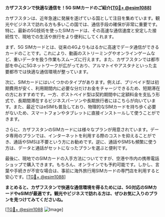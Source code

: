 **カザフスタンで快適な通信を！5G SIMカードのご紹介[[TG💪+ @esim1088](https://t.me/s/esim1088)]**

カザフスタンは、近年急速に発展を遂げている国として注目を集めています。観光やビジネスで訪れる方も多いこの国では、通信手段の確保が非常に重要です。特に、最新の5G技術を使ったSIMカードは、その高速な通信速度と安定した接続性で、現地での生活や旅行をより便利にしてくれます。

まず、5G SIMカードとは、従来の4Gよりもはるかに高速でデータ通信ができるカードのことです。これにより、動画のストリーミングやオンラインゲームなど、重いデータを扱う作業もスムーズに行えます。また、カザフスタンでは都市部を中心に5Gネットワークが広がっており、アルマトイやアスタナといった主要都市では快適な通信環境が整っています。

次に、SIMカードにはいくつかのタイプがあります。例えば、プリペイド型は初期費用が安く、利用期間内に必要な分だけお金をチャージできるため、短期滞在の方におすすめです。一方、ポストペイド型は契約期間中に定額料金を支払う形式で、長期間滞在するビジネスパーソンや長期旅行者にはこちらが向いています。また、最近ではeSIMも普及しており、物理的なSIMカードを持ち歩く必要がないため、スマートフォンやタブレットに直接インストールして使うことができます。

さらに、カザフスタンのSIMカードには様々なプランが用意されています。データ専用のプランでは、インターネットを利用する際のコストを抑えることができ、通話やSMSは不要という方にお勧めです。逆に、通話やSMSも頻繁に使う方は、データと通話がセットになったプランを選ぶと便利です。

最後に、現地でのSIMカードの入手方法についてですが、空港や市内の携帯電話ショップで購入できます。もちろん、オンラインでも予約可能です。しかし、言葉や手続きが不安な場合は、事前に海外旅行用SIMカードの専門店を利用すると安心です。[[TG💪+ @esim1088](https://t.me/s/esim1088)]

**まとめると、カザフスタンで快適な通信環境を得るためには、5G対応のSIMカードやeSIMが最適です。観光やビジネスで訪れる方は、ぜひお気に入りのプランを見つけてみてくださいね。**

[[TG💪+ @esim1088](https://t.me/s/esim1088) ![Image](https://i.postimg.cc/Y0z9fWf4/image.png)]